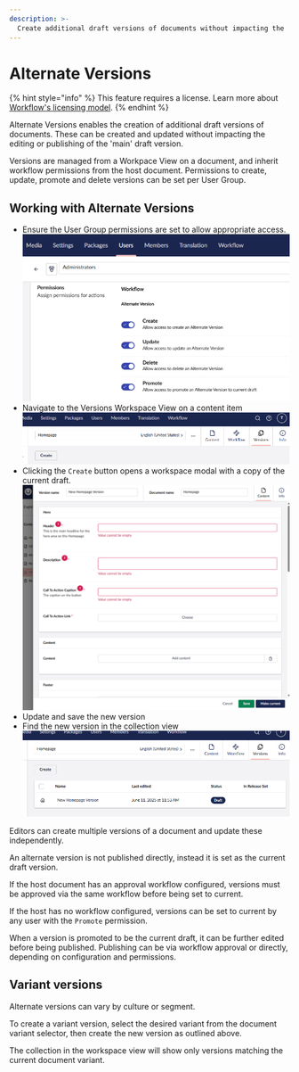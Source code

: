 ```yaml
---
description: >-
  Create additional draft versions of documents without impacting the 'main' draft version.
---
```


# Alternate Versions

{% hint style="info" %}
This feature requires a license. Learn more about [Workflow's licensing model](https://umbraco.com/products/umbraco-workflow).
{% endhint %}

Alternate Versions enables the creation of additional draft versions of documents. These can be created and updated without impacting the editing or publishing of the 'main' draft version.

Versions are managed from a Workpace View on a document, and inherit workflow permissions from the host document. Permissions to create, update, promote and delete versions can be set per User Group.

## Working with Alternate Versions

- Ensure the User Group permissions are set to allow appropriate access.
![Alternate Version permissions](images/alternate-version-permissions.png)
- Navigate to the Versions Workspace View on a content item
![Versions Workspace View](images/versions-workspace-view.png)
- Clicking the `Create` button opens a workspace modal with a copy of the current draft.
![Version workspace](images/version-workspace-editor.png)
- Update and save the new version
- Find the new version in the collection view
![Versions collection](images/versions-collection.png)

Editors can create multiple versions of a document and update these independently.

An alternate version is not published directly, instead it is set as the current draft version.

If the host document has an approval workflow configured, versions must be approved via the same workflow before being set to current.

If the host has no workflow configured, versions can be set to current by any user with the `Promote` permission.

When a version is promoted to be the current draft, it can be further edited before being published. Publishing can be via workflow approval or directly, depending on configuration and permissions.

## Variant versions

Alternate versions can vary by culture or segment. 

To create a variant version, select the desired variant from the document variant selector, then create the new version as outlined above.

The collection in the workspace view will show only versions matching the current document variant.